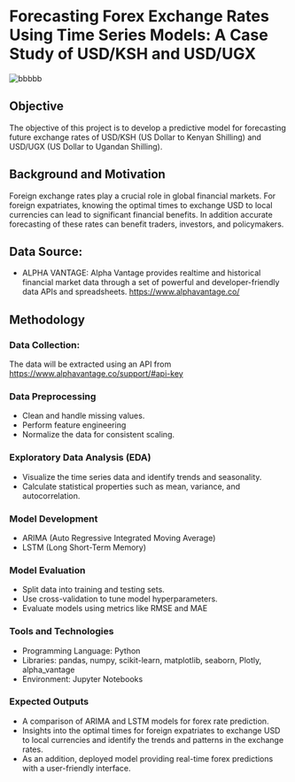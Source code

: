 # Forecasting Forex Exchange Rates Using Time Series Models: A Case Study of USD/KSH and USD/UGX
![bbbbb](https://github.com/user-attachments/assets/d6cccd03-c721-4081-88f6-0c6cfc29f920)
## Objective

The objective of this project is to develop a predictive model for forecasting future exchange rates of USD/KSH (US Dollar to Kenyan Shilling) and USD/UGX (US Dollar to Ugandan Shilling). 

## Background and Motivation

Foreign exchange rates play a crucial role in global financial markets. For foreign expatriates, knowing the optimal times to exchange USD to local currencies can lead to significant financial benefits. In addition accurate forecasting of these rates can benefit traders, investors, and policymakers.

## Data Source: 
- ALPHA VANTAGE: Alpha Vantage provides realtime and historical financial market data through a set of powerful and developer-friendly data APIs and spreadsheets. https://www.alphavantage.co/

## Methodology

### Data Collection:
The data will be extracted using an API from https://www.alphavantage.co/support/#api-key

### Data Preprocessing
- Clean and handle missing values.
- Perform feature engineering 
- Normalize the data for consistent scaling.
  
### Exploratory Data Analysis (EDA)
- Visualize the time series data and identify trends and seasonality.
- Calculate statistical properties such as mean, variance, and autocorrelation.
  
### Model Development
- ARIMA (Auto Regressive Integrated Moving Average)
- LSTM (Long Short-Term Memory)
  
### Model Evaluation
- Split data into training and testing sets. 
- Use cross-validation to tune model hyperparameters.
- Evaluate models using metrics like RMSE and MAE
  
### Tools and Technologies
- Programming Language: Python
- Libraries: pandas, numpy, scikit-learn, matplotlib, seaborn, Plotly, alpha_vantage
- Environment: Jupyter Notebooks

### Expected Outputs
- A comparison of ARIMA and LSTM models for forex rate prediction.
- Insights into the optimal times for foreign expatriates to exchange USD to local currencies and identify the trends and patterns in the exchange rates.
- As an addition, deployed model providing real-time forex predictions with a user-friendly interface.

